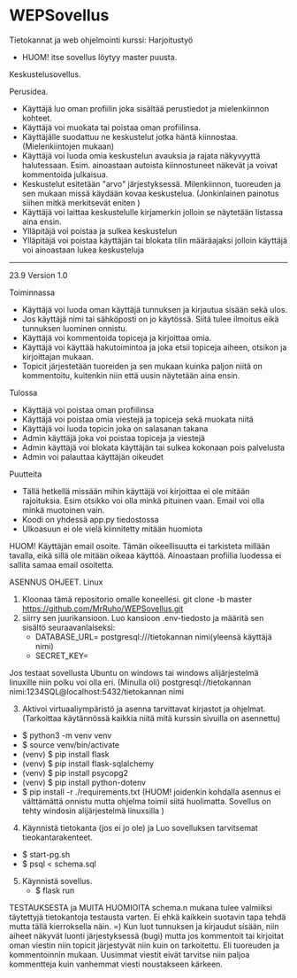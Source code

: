 # WEPSovellus
Tietokannat ja web ohjelmointi kurssi: Harjoitustyö

- HUOM! itse sovellus löytyy master puusta.

Keskustelusovellus.

Perusidea.
- Käyttäjä luo oman profiilin joka sisältää perustiedot ja mielenkiinnon kohteet.
- Käyttäjä voi muokata tai poistaa oman profiilinsa.
- Käyttäjälle suodattuu ne keskustelut jotka häntä kiinnostaa. (Mielenkiintojen mukaan)
- Käyttäjä voi luoda omia keskustelun avauksia ja rajata näkyvyyttä halutessaan. Esim. ainoastaan autoista kiinnostuneet näkevät ja voivat kommentoida julkaisua.
- Keskustelut esitetään "arvo" järjestyksessä. Milenkiinnon, tuoreuden ja sen mukaan missä käydään kovaa keskustelua. (Jonkinlainen painotus siihen mitkä merkitsevät eniten )
- Käyttäjä voi laittaa keskustelulle kirjamerkin jolloin se näytetään listassa aina ensin.
- Ylläpitäjä voi poistaa ja sulkea keskustelun
- Ylläpitäjä voi poistaa käyttäjän tai blokata tilin määräajaksi jolloin käyttäjä voi ainoastaan lukea keskusteluja

- -----------------------------------------
23.9
Version 1.0

Toiminnassa
- Käyttäjä voi luoda oman käyttäjä tunnuksen ja kirjautua sisään sekä ulos.
- Jos käyttäjä nimi tai sähköposti on jo käytössä. Siitä tulee ilmoitus eikä tunnuksen luominen onnistu.
- Käyttäjä voi kommentoida topiceja ja kirjoittaa omia.
- Käyttäjä voi käyttää hakutoimintoa ja joka etsii topiceja aiheen, otsikon ja kirjoittajan mukaan.
- Topicit järjestetään tuoreiden ja sen mukaan kuinka paljon niitä on kommentoitu, kuitenkin niin että uusin näytetään aina ensin.

Tulossa
- Käyttäjä voi poistaa oman profiilinsa
- Käyttäjä voi poistaa omia viestejä ja topiceja sekä muokata niitä
- Käyttäjä voi luoda topicin joka on salasanan takana
- Admin käyttäjä joka voi poistaa topiceja ja viestejä
- Admin käyttäjä voi blokata käyttäjän tai sulkea kokonaan pois palvelusta
- Admin voi palauttaa käyttäjän oikeudet

 Puutteita
 - Tällä hetkellä missään mihin käyttäjä voi kirjoittaa ei ole mitään rajoituksia. Esim otsikko voi olla minkä pituinen vaan. Email voi olla minkä muotoinen vain. 
 - Koodi on yhdessä app.py tiedostossa
 - Ulkoasuun ei ole vielä kiinnitetty mitään huomiota

HUOM!
   Käyttäjän email osoite. Tämän oikeellisuutta ei tarkisteta millään tavalla, eikä sillä ole mitään oikeaa käyttöä. Ainoastaan profiilia luodessa ei sallita samaa email osoitetta.

ASENNUS OHJEET. Linux
1. Kloonaa tämä repositorio omalle koneellesi.
   git clone -b master https://github.com/MrRuho/WEPSovellus.git
2. siirry sen juurikansioon. Luo kansioon .env-tiedosto ja määritä sen sisältö seuraavanlaiseksi:
   - DATABASE_URL= postgresql:///tietokannan nimi(yleensä käyttäjä nimi)
   - SECRET_KEY=<salainen-avain>

Jos testaat sovellusta Ubuntu on windows tai windows alijärjestelmä linuxille niin polku voi olla eri. (Minulla oli) postgresql://tietokannan nimi:1234SQL@localhost:5432/tietokannan nimi
   
3. Aktivoi virtuaaliympäristö ja asenna tarvittavat kirjastot ja ohjelmat. (Tarkoittaa käytännössä kaikkia niitä mitä kurssin sivuilla on asennettu)
  - $ python3 -m venv venv
  - $ source venv/bin/activate
  - (venv) $ pip install flask
  - (venv) $ pip install flask-sqlalchemy
  - (venv) $ pip install psycopg2
  - (venv) $ pip install python-dotenv
  - $ pip install -r ./requirements.txt (HUOM! joidenkin kohdalla asennus ei välttämättä onnistu mutta ohjelma toimii siitä huolimatta. Sovellus on tehty windosin alijärjestelmä linuxsilla )

4. Käynnistä tietokanta (jos ei jo ole) ja Luo sovelluksen tarvitsemat tieokantarakenteet.
  - $ start-pg.sh 
  - $ psql < schema.sql

5. Käynnistä sovellus.
   - $ flask run
     
TESTAUKSESTA ja MUITA HUOMIOITA
schema.n mukana tulee valmiiksi täytettyjä tietokantoja testausta varten. Ei ehkä kaikkein suotavin tapa tehdä mutta tällä kierroksella näin. =)
Kun luot tunnuksen ja kirjaudut sisään, niin aiheet näkyvät luonti järjestyksessä (bugi) mutta jos kommentoit tai kirjoitat oman viestin niin topicit järjestyvät niin kuin on tarkoitettu. Eli tuoreuden ja kommentoinnin mukaan. Uusimmat viestit eivät tarvitse niin paljoa kommentteja kuin vanhemmat viesti noustakseen kärkeen.
